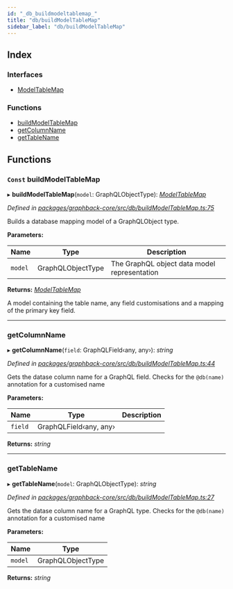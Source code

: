```yaml
---
id: "_db_buildmodeltablemap_"
title: "db/buildModelTableMap"
sidebar_label: "db/buildModelTableMap"
---
```


## Index

### Interfaces

* [ModelTableMap](../interfaces/_db_buildmodeltablemap_.modeltablemap.md)

### Functions

* [buildModelTableMap](_db_buildmodeltablemap_.md#const-buildmodeltablemap)
* [getColumnName](_db_buildmodeltablemap_.md#getcolumnname)
* [getTableName](_db_buildmodeltablemap_.md#gettablename)

## Functions

### `Const` buildModelTableMap

▸ **buildModelTableMap**(`model`: GraphQLObjectType): *[ModelTableMap](../interfaces/_db_buildmodeltablemap_.modeltablemap.md)*

*Defined in [packages/graphback-core/src/db/buildModelTableMap.ts:75](https://github.com/aerogear/graphback/blob/63664df15/packages/graphback-core/src/db/buildModelTableMap.ts#L75)*

Builds a database mapping model of a GraphQLObject type.

**Parameters:**

Name | Type | Description |
------ | ------ | ------ |
`model` | GraphQLObjectType | The GraphQL object data model representation  |

**Returns:** *[ModelTableMap](../interfaces/_db_buildmodeltablemap_.modeltablemap.md)*

A model containing the table name, any field customisations and a mapping of the primary key field.

___

###  getColumnName

▸ **getColumnName**(`field`: GraphQLField‹any, any›): *string*

*Defined in [packages/graphback-core/src/db/buildModelTableMap.ts:44](https://github.com/aerogear/graphback/blob/63664df15/packages/graphback-core/src/db/buildModelTableMap.ts#L44)*

Gets the datase column name for a GraphQL field.
Checks for the `@db(name)` annotation for a customised name

**Parameters:**

Name | Type | Description |
------ | ------ | ------ |
`field` | GraphQLField‹any, any› |   |

**Returns:** *string*

___

###  getTableName

▸ **getTableName**(`model`: GraphQLObjectType): *string*

*Defined in [packages/graphback-core/src/db/buildModelTableMap.ts:27](https://github.com/aerogear/graphback/blob/63664df15/packages/graphback-core/src/db/buildModelTableMap.ts#L27)*

Gets the datase column name for a GraphQL type.
Checks for the `@db(name)` annotation for a customised name

**Parameters:**

Name | Type |
------ | ------ |
`model` | GraphQLObjectType |

**Returns:** *string*
